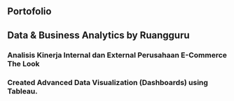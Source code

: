 ## Portofolio
## Data & Business Analytics by Ruangguru

### Analisis Kinerja Internal dan External Perusahaan E-Commerce The Look 
### Created Advanced Data Visualization (Dashboards) using Tableau.
